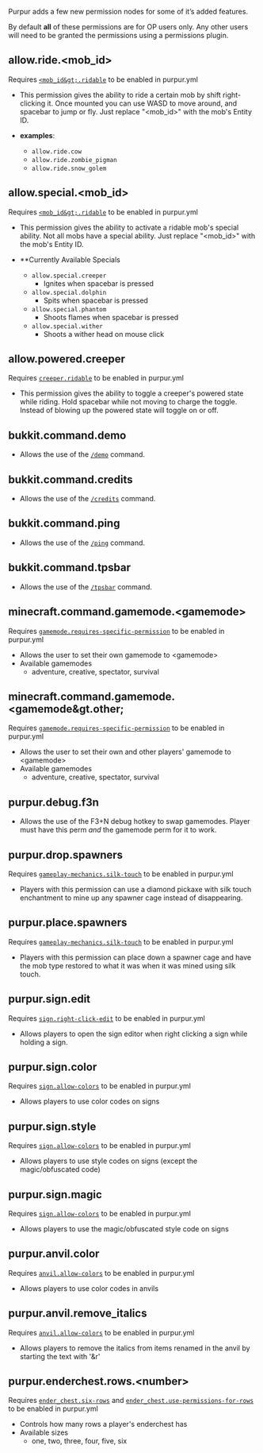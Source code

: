 Purpur adds a few new permission nodes for some of it’s added features.

By default **all** of these permissions are for OP users only. Any other users will need to be granted the permissions using a permissions plugin.

## allow.ride.<mob_id&gt;
Requires [`<mob_id&gt;.ridable`](../Configuration#mobs) to be enabled in purpur.yml
- This permission gives the ability to ride a certain mob by shift
right-clicking it. Once mounted you can use WASD to move around, and spacebar to jump or fly. Just replace "<mob_id&gt;" with the mob's Entity ID.

- **examples**:
    - `allow.ride.cow`
    - `allow.ride.zombie_pigman`
    - `allow.ride.snow_golem`

## allow.special.<mob_id&gt;
Requires [`<mob_id&gt;.ridable`](../Configuration#mobs) to be enabled in purpur.yml
- This permission gives the ability to activate a ridable mob's
special ability. Not all mobs have a special ability. Just replace "<mob_id&gt;" with
the mob's Entity ID.

- **Currently Available Specials
    - `allow.special.creeper`
        - Ignites when spacebar is pressed
    - `allow.special.dolphin`
        - Spits when spacebar is pressed
    - `allow.special.phantom`
        - Shoots flames when spacebar is pressed
    - `allow.special.wither`
        - Shoots a wither head on mouse click

## allow.powered.creeper
Requires [`creeper.ridable`](../Configuration#creeper) to be enabled in purpur.yml
- This permission gives the ability to toggle a creeper's powered state while riding.
Hold spacebar while not moving to charge the toggle. Instead of blowing up the powered
state will toggle on or off.

## bukkit.command.demo
- Allows the use of the [`/demo`](../Commands#demo) command.

## bukkit.command.credits
- Allows the use of the [`/credits`](../Commands#credits) command.

## bukkit.command.ping
- Allows the use of the [`/ping`](../Commands#ping) command.

## bukkit.command.tpsbar
- Allows the use of the [`/tpsbar`](../Commands#tpsbar) command.

## minecraft.command.gamemode.<gamemode&gt;
Requires [`gamemode.requires-specific-permission`](../Configuration#command) to be enabled in purpur.yml
- Allows the user to set their own gamemode to <gamemode&gt;
- Available gamemodes
    - adventure, creative, spectator, survival

## minecraft.command.gamemode.<gamemode&gt.other;
Requires [`gamemode.requires-specific-permission`](../Configuration#command) to be enabled in purpur.yml
- Allows the user to set their own and other players' gamemode to <gamemode&gt;
- Available gamemodes
    - adventure, creative, spectator, survival

## purpur.debug.f3n
- Allows the use of the F3+N debug hotkey to swap gamemodes.
Player must have this perm _and_ the gamemode perm for it to work.

## purpur.drop.spawners
Requires [`gameplay-mechanics.silk-touch`](../Configuration#silk-touch) to be enabled in purpur.yml
- Players with this permission can use a diamond pickaxe with silk
touch enchantment to mine up any spawner cage instead of disappearing.

## purpur.place.spawners
Requires [`gameplay-mechanics.silk-touch`](../Configuration#silk-touch) to be enabled in purpur.yml
- Players with this permission can place down a spawner cage and
have the mob type restored to what it was when it was mined using silk touch.

## purpur.sign.edit
Requires [`sign.right-click-edit`](../Configuration#sign) to be enabled in purpur.yml
- Allows players to open the sign editor when right clicking a sign while holding a sign.

## purpur.sign.color
Requires [`sign.allow-colors`](../Configuration#sign) to be enabled in purpur.yml
- Allows players to use color codes on signs

## purpur.sign.style
Requires [`sign.allow-colors`](../Configuration#sign) to be enabled in purpur.yml
- Allows players to use style codes on signs (except the magic/obfuscated code)

## purpur.sign.magic
Requires [`sign.allow-colors`](../Configuration#sign) to be enabled in purpur.yml
- Allows players to use the magic/obfuscated style code on signs

## purpur.anvil.color
Requires [`anvil.allow-colors`](../Configuration#anvil) to be enabled in purpur.yml
- Allows players to use color codes in anvils

## purpur.anvil.remove_italics
Requires [`anvil.allow-colors`](../Configuration#anvil) to be enabled in purpur.yml
- Allows players to remove the italics from items renamed in the anvil by starting the text with '&r'

## purpur.enderchest.rows.<number&gt;
Requires [`ender_chest.six-rows`](../Configuration#ender_chest) and [`ender_chest.use-permissions-for-rows`](../Configuration#ender_chest) to be enabled in purpur.yml
- Controls how many rows a player's enderchest has
- Available sizes
    - one, two, three, four, five, six
